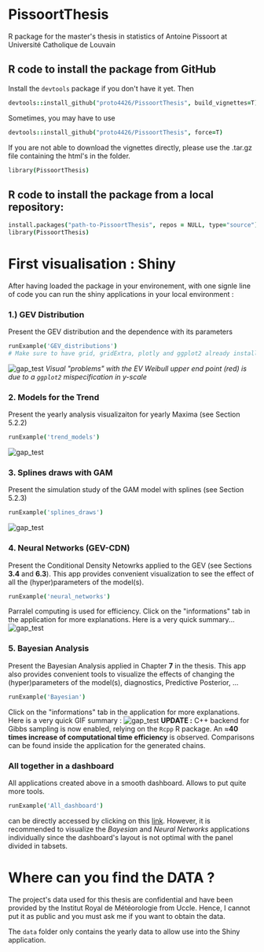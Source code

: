 # PissoortThesis
R package for the master's thesis in statistics of Antoine Pissoort at Université Catholique de Louvain

## R code to install the package from GitHub
Install the `devtools` package if you don't have it yet. Then 

```coffee
devtools::install_github("proto4426/PissoortThesis", build_vignettes=T)
```

Sometimes, you may have to use 

```coffee
devtools::install_github("proto4426/PissoortThesis", force=T)
```

If you are not able to download the vignettes directly, please use the .tar.gz file containing the html's in the folder.

```coffee
library(PissoortThesis)
```

## R code to install the package from a local repository:

```coffee
install.packages("path-to-PissoortThesis", repos = NULL, type="source")
library(PissoortThesis)
```


# First visualisation : Shiny

After having loaded the package in your environement, with one signle line of code you can run the shiny applications in your local environment : 

### 1.) GEV Distribution 
Present the GEV distribution and the dependence with its parameters
```coffee
runExample('GEV_distributions') 
# Make sure to have grid, gridExtra, plotly and ggplot2 already installed
```
![gap_test](https://github.com/proto4426/LaTeX_new/blob/master/gif/gev_distrib.gif)
*Visual "problems" with the EV Weibull upper end point (red) is due to a `ggplot2` mispecification in y-scale*


### 2. Models for the Trend
Present the yearly analysis visualizaiton for yearly Maxima (see Section 5.2.2)
```coffee
runExample('trend_models')  
```
![gap_test](https://github.com/proto4426/LaTeX_new/blob/master/gif/trend_models.gif)

### 3. Splines draws with GAM 
Present the simulation study of the GAM model with splines (see Section 5.2.3)
```coffee
runExample('splines_draws') 
```
![gap_test](https://github.com/proto4426/LaTeX_new/blob/master/gif/splines.gif)

### 4. Neural Networks (GEV-CDN)
Present the Conditional Density Netowrks applied to the GEV (see Sections **3.4** and  **6.3**). This app provides convenient visualization to see the effect of all the (hyper)parameters of the model(s).  
```coffee
runExample('neural_networks') 
```
Parralel computing is used for efficiency. Click on the "informations" tab in the application for more explanations. Here is a very quick summary...
![gap_test](https://github.com/proto4426/LaTeX_new/blob/master/gif/NN_small.gif)


### 5. Bayesian Analysis
Present the Bayesian Analysis applied in Chapter **7** in the thesis. This app also provides convenient tools to visualize the effects of changing the (hyper)parameters of the model(s), diagnostics, Predictive Posterior, ... 
```coffee
runExample('Bayesian') 
```
Click on the "informations" tab in the application for more explanations. Here is a very quick GIF summary :
![gap_test](https://github.com/proto4426/LaTeX_new/blob/master/gif/Bayes.gif)
**UPDATE :** C++ backend for Gibbs sampling is now enabled, relying on the `Rcpp` R package. An  $\approx$**40 times increase of computational time efficiency** is observed. Comparisons can be found inside the application for the generated chains.


### All together in a dashboard 
All applications created above in a smooth dashboard. Allows to put quite more tools. 
```coffee
runExample('All_dashboard') 
```
can be directly accessed by clicking on this [link](https://proto4426.shinyapps.io/All_dashboard/).
However, it is recommended to visualize the *Bayesian* and *Neural Networks* applications individually since the dashboard's layout is not optimal with the panel divided in tabsets.



# Where can you find the DATA ? 

The project's data used for this thesis are confidential and have been provided by the Institut Royal de Météorologie from Uccle. Hence, I cannot put it as public and you must ask me if you want to obtain the data. 

The `data` folder only contains the yearly data to allow use into the Shiny application. 
